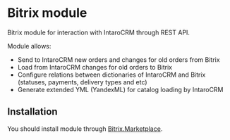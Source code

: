 Bitrix module
=============

Bitrix module for interaction with IntaroCRM through REST API.

Module allows:

* Send to IntaroCRM new orders and changes for old orders from Bitrix
* Load from IntaroCRM changes for old orders to Bitrix
* Configure relations between dictionaries of IntaroCRM and Bitrix (statuses, payments, delivery types and etc)
* Generate extended YML (YandexML) for catalog loading by IntaroCRM

Installation
-------------

You should install module through [Bitrix.Marketplace](http://marketplace.1c-bitrix.ru).
